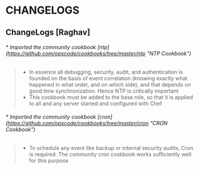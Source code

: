 # CHANGELOGS #

## ChangeLogs [Raghav] ##
###### * Imported the community cookbook [ntp] (https://github.com/opscode/cookbooks/tree/master/ntp "NTP Cookbook") ######
> * In essence  all debugging, security, audit, and authentication is founded on the basis of event correlation (knowing exactly what happened in what order, and on which side), and that depends on good time synchronization. Hence NTP is critically important
> * This cookbook must be added to the base role, so that it is applied to all and any server started and configured with Chef
###### * Imported the community cookbook [cron] (https://github.com/opscode/cookbooks/tree/master/cron "CRON Cookbook") #####
> * To schedule any event like backup or internal security audits, Cron is required. The community cron cookbook works sufficiently well for this purpose
